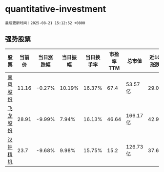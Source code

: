 # quantitative-investment

`最后更新时间：2025-08-21 15:12:52 +0800`

## 强势股票

|股票|当前价|当日涨跌幅|当日振幅|当日换手率|市盈率TTM|总市值|近10日涨跌幅|
|----|----|----|----|----|----|----|----|
|[南风股份](https://xueqiu.com/S/SZ300004)|11.16|-0.27%|10.19%|16.37%|67.4|53.57亿|29.02%|
|[飞龙股份](https://xueqiu.com/S/SZ002536)|28.91|-9.99%|7.94%|16.13%|46.64|166.17亿|42.91%|
|[汉钟精机](https://xueqiu.com/S/SZ002158)|23.7|-9.68%|9.98%|15.75%|15.2|126.73亿|37.63%|
